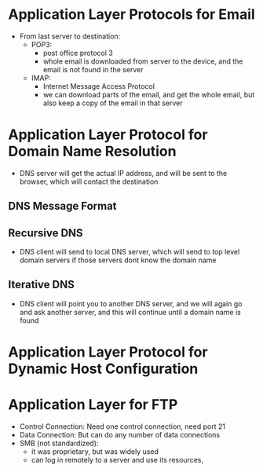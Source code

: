 # Application Layer Protocols for Email
- From last server to destination:
	- POP3: 
		- post office protocol 3
		- whole email is downloaded from server to the device, and the email is not found in the server
	- IMAP:
		- Internet Message Access Protocol
		- we can download parts of the email, and get the whole email, but also keep a copy of the email in that server
# Application Layer Protocol for Domain Name Resolution
- DNS server will get the actual IP address, and will be sent to the browser, which will contact the destination
## DNS Message Format

## Recursive DNS
- DNS client will send to local DNS server, which will send to top level domain servers if those servers dont know the domain name
## Iterative DNS
- DNS client will point you to another DNS server, and we will again go and ask another server, and this will continue until a domain name is found
# Application Layer Protocol for Dynamic Host Configuration

# Application Layer for FTP
- Control Connection: Need one control connection, need port 21
- Data Connection: But can do any number of data connections
- SMB (not standardized):
	- it was proprietary, but was widely used
	- can log in remotely to a server and use its resources, 
